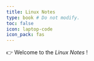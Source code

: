 ```yaml
---
title: Linux Notes
type: book # Do not modify.
toc: false
icon: laptop-code
icon_pack: fas
---
```


👉 Welcome to the _Linux Notes_ !

<!--
{{< cta cta_text="👉 Get Started with Chapter 1" cta_link="chapter1" >}} -->
